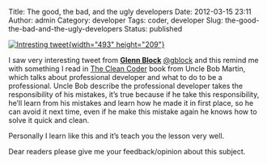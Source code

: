 Title: The good, the bad, and the ugly developers
Date: 2012-03-15 23:11
Author: admin
Category: developer
Tags: coder, developer
Slug: the-good-the-bad-and-the-ugly-developers
Status: published

[![Intresting
tweet](http://www.emadmokhtar.com/wp-content/uploads/2012/01/Intresting-tweet_thumb.png "Intresting tweet"){width="493"
height="209"}](http://www.emadmokhtar.com/wp-content/uploads/2012/01/Intresting-tweet.png)

I saw very interesting tweet from [**Glenn
Block**](https://twitter.com/#%21/gblock) [@gblock](https://twitter.com/#!/gblock)
and this remind me with something I read in [The Clean
Coder](http://www.amazon.com/Clean-Coder-Conduct-Professional-Programmers/dp/0137081073)
book from Uncle Bob Martin, which talks about professional developer and
what to do to be a professional. Uncle Bob describe the professional
developer takes the responsibility of his mistakes, it’s true because if
he take this responsibility, he’ll learn from his mistakes and learn how
he made it in first place, so he can avoid it next time, even if he make
this mistake again he knows how to solve it quick and clean.

Personally I learn like this and it’s teach you the lesson very well.

Dear readers please give me your feedback/opinion about this subject.
